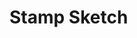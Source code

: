 # Stamp Sketch
<script src="../lib/processing.min.js"></script>
<canvas data-processing-sources="Stamp_sketch.pde"></canvas>
